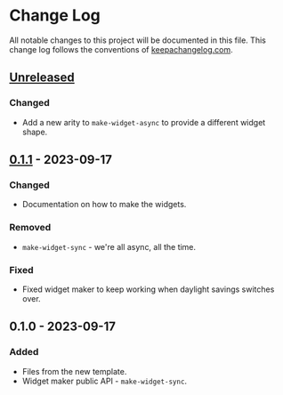 # Change Log
All notable changes to this project will be documented in this file. This change log follows the conventions of [keepachangelog.com](http://keepachangelog.com/).

## [Unreleased]
### Changed
- Add a new arity to `make-widget-async` to provide a different widget shape.

## [0.1.1] - 2023-09-17
### Changed
- Documentation on how to make the widgets.

### Removed
- `make-widget-sync` - we're all async, all the time.

### Fixed
- Fixed widget maker to keep working when daylight savings switches over.

## 0.1.0 - 2023-09-17
### Added
- Files from the new template.
- Widget maker public API - `make-widget-sync`.

[Unreleased]: https://sourcehost.site/your-name/exercies_3/compare/0.1.1...HEAD
[0.1.1]: https://sourcehost.site/your-name/exercies_3/compare/0.1.0...0.1.1
